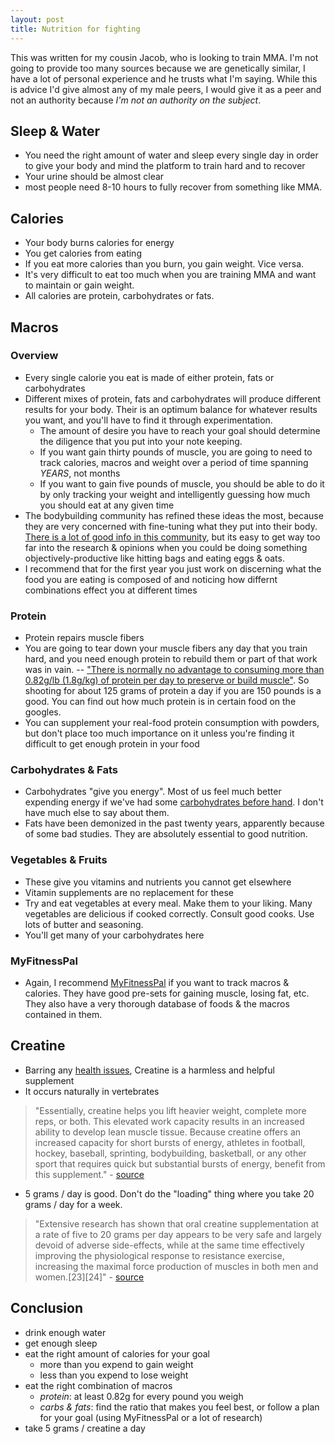 ```yaml
---
layout: post
title: Nutrition for fighting
---
```

This was written for my cousin Jacob, who is looking to train MMA. I'm not going to provide too many sources because we are genetically similar, I have a lot of personal experience and he trusts what I'm saying. While this is advice I'd give almost any of my male peers, I would give it as a peer and not an authority because *I'm not an authority on the subject*.

## Sleep & Water
- You need the right amount of water and sleep every single day in order to give your body and mind the platform to train hard and to recover
- Your urine should be almost clear
- most people need 8-10 hours to fully recover from something like MMA.

## Calories
- Your body burns calories for energy
- You get calories from eating
- If you eat more calories than you burn, you gain weight. Vice versa.
- It's very difficult to eat too much when you are training MMA and want to maintain or gain weight.
- All calories are protein, carbohydrates or fats.

## Macros

### Overview
- Every single calorie you eat is made of either protein, fats or carbohydrates
- Different mixes of protein, fats and carbohydrates will produce different results for your body. Their is an optimum balance for whatever results you want, and you'll have to find it through experimentation.
    - The amount of desire you have to reach your goal should determine the diligence that you put into your note keeping.
    - If you want gain thirty pounds of muscle, you are going to need to track calories, macros and weight over a period of time spanning *YEARS*, not months
    - If you want to gain five pounds of muscle, you should be able to do it by only tracking your weight and intelligently guessing how much you should eat at any given time
- The bodybuilding community has refined these ideas the most, because they are very concerned with fine-tuning what they put into their body. [There is a lot of good info in this community]([macros](http://www.bodybuilding.com/fun/to-macro-or-not-should-you-track-your-macro-intake.html)), but its easy to get way too far into the research & opinions when you could be doing something objectively-productive like hitting bags and eating eggs & oats.
- I recommend that for the first year you just work on discerning what the food you are eating is composed of and noticing how differnt combinations effect you at different times


### Protein
- Protein repairs muscle fibers
- You are going to tear down your muscle fibers  any day that you train hard, and you need enough protein to rebuild them or part of that work was in vain. -- ["There is normally no advantage to consuming more than 0.82g/lb (1.8g/kg) of protein per day to preserve or build muscle"](http://bayesianbodybuilding.com/the-myth-of-1glb-optimal-protein-intake-for-bodybuilders/). So shooting for about 125 grams of protein a day if you are 150 pounds is a good. You can find out how much protein is in certain food on the googles.
- You can supplement your real-food protein consumption with powders, but don't place too much importance on it unless you're finding it difficult to get enough protein in your food

### Carbohydrates & Fats
- Carbohydrates "give you energy". Most of us feel much better expending energy if we've had some [carbohydrates before hand](http://en.wikipedia.org/wiki/Carbohydrate_loading). I don't have much else to say about them.
- Fats have been demonized in the past twenty years, apparently because of some bad studies. They are absolutely essential to good nutrition.

### Vegetables & Fruits
- These give you vitamins and nutrients you cannot get elsewhere
- Vitamin supplements are no replacement for these
- Try and eat vegetables at every meal. Make them to your liking. Many vegetables are delicious if cooked correctly. Consult good cooks. Use lots of butter and seasoning.
- You'll get many of your carbohydrates here


### MyFitnessPal

- Again, I recommend [MyFitnessPal](https://www.myfitnesspal.com/) if you want to track macros & calories. They have good pre-sets for gaining muscle, losing fat, etc. They also have a very thorough database of foods & the macros contained in them.

## Creatine
- Barring any [health issues](http://en.wikipedia.org/wiki/Creatine#Health_effects), Creatine is a harmless and helpful supplement
- It occurs naturally in vertebrates

> "Essentially, creatine helps you lift heavier weight, complete more reps, or both. This elevated work capacity results in an increased ability to develop lean muscle tissue. Because creatine offers an increased capacity for short bursts of energy, athletes in football, hockey, baseball, sprinting, bodybuilding, basketball, or any other sport that requires quick but substantial bursts of energy, benefit from this supplement." - [source](http://www.bodybuilding.com/fun/koch1.htm)

- 5 grams / day is good. Don't do the "loading" thing where you take 20 grams / day for a week.

> "Extensive research has shown that oral creatine supplementation at a rate of five to 20 grams per day appears to be very safe and largely devoid of adverse side-effects, while at the same time effectively improving the physiological response to resistance exercise, increasing the maximal force production of muscles in both men and women.[23][24]" - [source](http://en.wikipedia.org/wiki/Creatine)


## Conclusion
- drink enough water
- get enough sleep
- eat the right amount of calories for your goal
    + more than you expend to gain weight
    + less than you expend to lose weight
- eat the right combination of macros
    + *protein*: at least 0.82g for every pound you weigh
    + *carbs & fats*: find the ratio that makes you feel best, or follow a plan for your goal (using MyFitnessPal or a lot of research)
- take 5 grams / creatine a day

